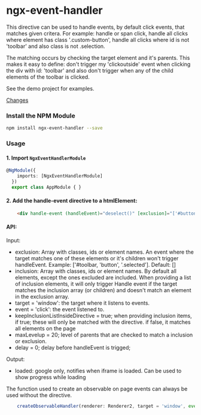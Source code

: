 

# ngx-event-handler

This directive can be used to handle events, by default click events, that matches given critera.
For example: handle or span click, handle all clicks where element has class '.custom-button',
handle all clicks where id is not 'toolbar' and also class is not .selection.

The matching occurs by checking the target element and it's parents.
This makes it easy to define: don't trigger my 'clickoutside' event when clicking the div with id: 'toolbar' and also don't trigger when any of the child elements of the toolbar is clicked.

See the demo project for examples.

<a href="https://github.com/Marcelh1983/angular-event-handler/blob/master/changelog.md">Changes</a>

### Install the NPM Module
```sh
npm install ngx-event-handler --save
```

### Usage

#### 1. Import `NgxEventHandlerModule` 

```ts
@NgModule({
    imports: [NgxEventHandlerModule]
  })
  export class AppModule { }
```

#### 2. Add the handle-event directive to a htmlElement:

```html
    <div handle-event (handleEvent)="deselect()" [exclusion]="['#buttons', '#text-control']">
``` 

#### API:

Input: 



- exclusion: Array<string> with classes, ids or element names. An event where the target matches one of these elements or it's children won't trigger handleEvent. Example: ['#toolbar, 'button', '.selected']. Default: []
- inclusion: Array<string> with classes, ids or element names. By default all elements, except the ones excluded are included. When providing a list of inclusion elements, it will only trigger Handle event if the target matches the inclusion array (or children) and doesn't match an element in the exclusion array.
- target = 'window': the target where it listens to events.
- event = 'click': the event listened to.
- keepInclusionListInsideDirective = true; when providing inclusion items, if true; these will only be matched with the directive. if false, it matches all elements on the page
- maxLevelup = 20; level of parents that are checked to match a inclusion or exclusion.
- delay = 0; delay before handleEvent is trigged;


Output:
- loaded: google only, notifies when iframe is loaded. Can be used to show progress while loading 


The function used to create an observable on page events can always be used without the directive.

```js
    createObservableHandler(renderer: Renderer2, target = 'window', event = 'click', delayMs = 0)
```